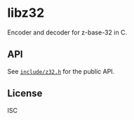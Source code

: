 # libz32

Encoder and decoder for z-base-32 in C.

## API

See [`include/z32.h`](include/z32.h) for the public API.

## License

ISC

